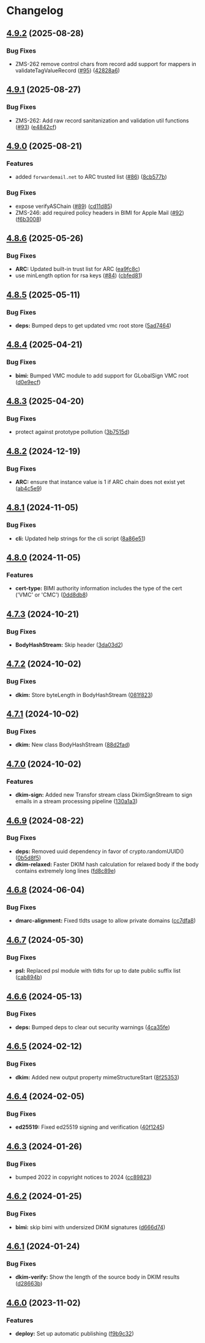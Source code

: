 # Changelog

## [4.9.2](https://github.com/postalsys/mailauth/compare/v4.9.1...v4.9.2) (2025-08-28)


### Bug Fixes

* ZMS-262 remove control chars from record add support for mappers in validateTagValueRecord ([#95](https://github.com/postalsys/mailauth/issues/95)) ([42828a6](https://github.com/postalsys/mailauth/commit/42828a6cb38add3aed35881f102488f8143407cb))

## [4.9.1](https://github.com/postalsys/mailauth/compare/v4.9.0...v4.9.1) (2025-08-27)


### Bug Fixes

* ZMS-262: Add raw record sanitanization and validation util functions ([#93](https://github.com/postalsys/mailauth/issues/93)) ([e4842cf](https://github.com/postalsys/mailauth/commit/e4842cf222bd6db29f34c25434b5c38c44edefdc))

## [4.9.0](https://github.com/postalsys/mailauth/compare/v4.8.6...v4.9.0) (2025-08-21)


### Features

* added `forwardemail.net` to ARC trusted list ([#86](https://github.com/postalsys/mailauth/issues/86)) ([8cb577b](https://github.com/postalsys/mailauth/commit/8cb577b5cceaf0a61f02744811ad2f9533550032))


### Bug Fixes

* expose verifyASChain ([#89](https://github.com/postalsys/mailauth/issues/89)) ([cd11d85](https://github.com/postalsys/mailauth/commit/cd11d851f3c8cea125209676f3ba26676c700c5b))
* ZMS-246: add required policy headers in BIMI for Apple Mail ([#92](https://github.com/postalsys/mailauth/issues/92)) ([f6b3008](https://github.com/postalsys/mailauth/commit/f6b300837f9453877386ce3e76aff80fee01d913))

## [4.8.6](https://github.com/postalsys/mailauth/compare/v4.8.5...v4.8.6) (2025-05-26)


### Bug Fixes

* **ARC:** Updated built-in trust list for ARC ([ea9fc8c](https://github.com/postalsys/mailauth/commit/ea9fc8c6f8c5609b66053f1ffe95891c0b4efcb7))
* use minLength option for rsa keys ([#84](https://github.com/postalsys/mailauth/issues/84)) ([cbfed81](https://github.com/postalsys/mailauth/commit/cbfed816d953eee3c7eed99055c53f689a46a101))

## [4.8.5](https://github.com/postalsys/mailauth/compare/v4.8.4...v4.8.5) (2025-05-11)


### Bug Fixes

* **deps:** Bumped deps to get updated vmc root store ([5ad7464](https://github.com/postalsys/mailauth/commit/5ad746450f97d348217607802e83445e08737faf))

## [4.8.4](https://github.com/postalsys/mailauth/compare/v4.8.3...v4.8.4) (2025-04-21)


### Bug Fixes

* **bimi:** Bumped VMC module to add support for GLobalSign VMC root ([d0e9ecf](https://github.com/postalsys/mailauth/commit/d0e9ecf89b699aae8ad9953445f052b558250f5a))

## [4.8.3](https://github.com/postalsys/mailauth/compare/v4.8.2...v4.8.3) (2025-04-20)


### Bug Fixes

* protect against prototype pollution ([3b7515d](https://github.com/postalsys/mailauth/commit/3b7515df768ce1d2e4e02858fdfca8efca6243fb))

## [4.8.2](https://github.com/postalsys/mailauth/compare/v4.8.1...v4.8.2) (2024-12-19)


### Bug Fixes

* **ARC:** ensure that instance value is 1 if ARC chain does not exist yet ([ab4c5e9](https://github.com/postalsys/mailauth/commit/ab4c5e9ae0158e196b10f346321ca55b8f06c679))

## [4.8.1](https://github.com/postalsys/mailauth/compare/v4.8.0...v4.8.1) (2024-11-05)


### Bug Fixes

* **cli:** Updated help strings for the cli script ([8a86e51](https://github.com/postalsys/mailauth/commit/8a86e51bff0300a7daea26062481ac56904202a8))

## [4.8.0](https://github.com/postalsys/mailauth/compare/v4.7.3...v4.8.0) (2024-11-05)


### Features

* **cert-type:** BIMI authority information includes the type of the cert ('VMC' or 'CMC') ([0dd8db8](https://github.com/postalsys/mailauth/commit/0dd8db81b2ffc8b9d84d1a4396c65bfa9a347088))

## [4.7.3](https://github.com/postalsys/mailauth/compare/v4.7.2...v4.7.3) (2024-10-21)


### Bug Fixes

* **BodyHashStream:** Skip header ([3da03d2](https://github.com/postalsys/mailauth/commit/3da03d23baa90acb119c7946c2cd740a72ba069d))

## [4.7.2](https://github.com/postalsys/mailauth/compare/v4.7.1...v4.7.2) (2024-10-02)


### Bug Fixes

* **dkim:** Store byteLength in BodyHashStream ([081f823](https://github.com/postalsys/mailauth/commit/081f82340505d4beb88f12728919d851d35b6576))

## [4.7.1](https://github.com/postalsys/mailauth/compare/v4.7.0...v4.7.1) (2024-10-02)


### Bug Fixes

* **dkim:** New class BodyHashStream ([88d2fad](https://github.com/postalsys/mailauth/commit/88d2fad329a9a6fc8ebc1da4efc1c4844ae49507))

## [4.7.0](https://github.com/postalsys/mailauth/compare/v4.6.9...v4.7.0) (2024-10-02)


### Features

* **dkim-sign:** Added new Transfor stream class DkimSignStream to sign emails in a stream processing pipeline ([130a1a3](https://github.com/postalsys/mailauth/commit/130a1a3812fac2ad710f244510ca60887c2d33a9))

## [4.6.9](https://github.com/postalsys/mailauth/compare/v4.6.8...v4.6.9) (2024-08-22)


### Bug Fixes

* **deps:** Removed uuid dependency in favor of crypto.randomUUID() ([0b5d8f5](https://github.com/postalsys/mailauth/commit/0b5d8f5328d0b82f75daea7fdbd74e1e76e8b642))
* **dkim-relaxed:** Faster DKIM hash calculation for relaxed body if the body contains extremely long lines ([fd8c89e](https://github.com/postalsys/mailauth/commit/fd8c89edd87a114464f99ebf79a1e903a8287876))

## [4.6.8](https://github.com/postalsys/mailauth/compare/v4.6.7...v4.6.8) (2024-06-04)


### Bug Fixes

* **dmarc-alignment:** Fixed tldts usage to allow private domains ([cc7dfa8](https://github.com/postalsys/mailauth/commit/cc7dfa8d820c1a4112602340192010354d51cd52))

## [4.6.7](https://github.com/postalsys/mailauth/compare/v4.6.6...v4.6.7) (2024-05-30)


### Bug Fixes

* **psl:** Replaced psl module with tldts for up to date public suffix list ([cab894b](https://github.com/postalsys/mailauth/commit/cab894b54a3544b33a641f377783db67a43bec0e))

## [4.6.6](https://github.com/postalsys/mailauth/compare/v4.6.5...v4.6.6) (2024-05-13)


### Bug Fixes

* **deps:** Bumped deps to clear out security warnings ([4ca35fe](https://github.com/postalsys/mailauth/commit/4ca35fef37e37ae715c420b8a52c7cb202e4b360))

## [4.6.5](https://github.com/postalsys/mailauth/compare/v4.6.4...v4.6.5) (2024-02-12)


### Bug Fixes

* **dkim:** Added new output property mimeStructureStart ([8f25353](https://github.com/postalsys/mailauth/commit/8f25353fa6a67ba3e1f0c5091325007b2434a29d))

## [4.6.4](https://github.com/postalsys/mailauth/compare/v4.6.3...v4.6.4) (2024-02-05)


### Bug Fixes

* **ed25519:** Fixed ed25519 signing and verification ([40f1245](https://github.com/postalsys/mailauth/commit/40f12457d8f49f0ea21015fe4203b4de746ab7b8))

## [4.6.3](https://github.com/postalsys/mailauth/compare/v4.6.2...v4.6.3) (2024-01-26)


### Bug Fixes

* bumped 2022 in copyright notices to 2024 ([cc89823](https://github.com/postalsys/mailauth/commit/cc8982349d14b42a28581ebc52aa6de2e11b5be8))

## [4.6.2](https://github.com/postalsys/mailauth/compare/v4.6.1...v4.6.2) (2024-01-25)

### Bug Fixes

-   **bimi:** skip bimi with undersized DKIM signatures ([d666d74](https://github.com/postalsys/mailauth/commit/d666d7476cbcae8b3161c78a7e737559ad112fd9))

## [4.6.1](https://github.com/postalsys/mailauth/compare/v4.6.0...v4.6.1) (2024-01-24)

### Bug Fixes

-   **dkim-verify:** Show the length of the source body in DKIM results ([d28663b](https://github.com/postalsys/mailauth/commit/d28663b30b0bfaf07d395e9d3eaea044c9085657))

## [4.6.0](https://github.com/postalsys/mailauth/compare/v4.5.2...v4.6.0) (2023-11-02)

### Features

-   **deploy:** Set up automatic publishing ([f9b9c32](https://github.com/postalsys/mailauth/commit/f9b9c325e4dbac060114aa12c5887ea8c92c0bf8))
